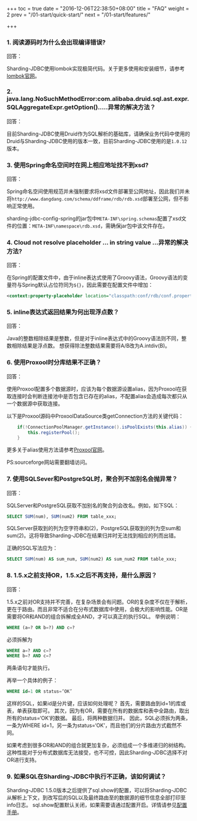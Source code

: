 +++
toc = true
date = "2016-12-06T22:38:50+08:00"
title = "FAQ"
weight = 2
prev = "/01-start/quick-start/"
next = "/01-start/features/"

+++

### 1. 阅读源码时为什么会出现编译错误?

回答：

Sharding-JDBC使用lombok实现极简代码。关于更多使用和安装细节，请参考[lombok官网](https://projectlombok.org/download.html)。

### 2. java.lang.NoSuchMethodError:com.alibaba.druid.sql.ast.expr.SQLAggregateExpr.getOption().....异常的解决方法？

回答：

目前Sharding-JDBC使用Druid作为SQL解析的基础库，请确保业务代码中使用的Druid与Sharding-JDBC使用的版本一致，目前Sharding-JDBC使用的是`1.0.12`版本。

### 3. 使用Spring命名空间时在网上相应地址找不到xsd?

回答：

Spring命名空间使用规范并未强制要求将xsd文件部署至公网地址，因此我们并未将`http://www.dangdang.com/schema/ddframe/rdb/rdb.xsd`部署至公网，但不影响正常使用。

sharding-jdbc-config-spring的jar包中`META-INF\spring.schemas`配置了xsd文件的位置：`META-INF\namespace\rdb.xsd`，需确保jar包中该文件存在。

### 4. Cloud not resolve placeholder ... in string value ...异常的解决方法?

回答：

在Spring的配置文件中，由于inline表达式使用了Groovy语法，Groovy语法的变量符与Spring默认占位符同为`${}`，因此需要在配置文件中增加：

```xml
<context:property-placeholder location="classpath:conf/rdb/conf.properties" ignore-unresolvable="true"/>
```

### 5. inline表达式返回结果为何出现浮点数？

回答：

Java的整数相除结果是整数，但是对于inline表达式中的Groovy语法则不同，整数相除结果是浮点数。
想获得除法整数结果需要将A/B改为A.intdiv(B)。


### 6. 使用Proxool时分库结果不正确？

回答：

使用Proxool配置多个数据源时，应该为每个数据源设置alias，因为Proxool在获取连接时会判断连接池中是否包含已存在的alias，不配置alias会造成每次都只从一个数据源中获取连接。

以下是Proxool源码中ProxoolDataSource类getConnection方法的关键代码：

```java
    if(!ConnectionPoolManager.getInstance().isPoolExists(this.alias)) {
        this.registerPool();
    }
```

更多关于alias使用方法请参考[Proxool官网](http://proxool.sourceforge.net/configure.html)。

PS:sourceforge网站需要翻墙访问。

### 7. 使用SQLSever和PostgreSQL时，聚合列不加别名会抛异常？

回答：

SQLServer和PostgreSQL获取不加别名的聚合列会改名。例如，如下SQL：

```sql
SELECT SUM(num), SUM(num2) FROM table_xxx;
```

SQLServer获取到的列为空字符串和(2)，PostgreSQL获取到的列为空sum和sum(2)。这将导致Sharding-JDBC在结果归并时无法找到相应的列而出错。

正确的SQL写法应为：

```sql
SELECT SUM(num) AS sum_num, SUM(num2) AS sum_num2 FROM table_xxx;
```

### 8. 1.5.x之前支持OR，1.5.x之后不再支持，是什么原因？

回答：

1.5.x之前对OR支持并不完善，在复杂场景会有问题。OR的复杂度不仅在于解析，更在于路由。而且非常不适合在分布式数据库中使用，会极大的影响性能。OR是需要将OR和AND的组合拆解成全AND，才可以真正的执行SQL。
举例说明：

```sql
WHERE (a=? OR b=?) AND c=?
```

必须拆解为

```sql
WHERE a=? AND c=?
WHERE b=? AND c=?
```

两条语句才能执行。

再举一个具体的例子：

```sql
WHERE id=1 OR status=‘OK’
```

这样的SQL，如果id是分片键，应该如何处理呢？
首先，需要路由到id=1的库或表，单表获取即可。
其次，因为有OR，需要在所有的数据库和表中全路由，取出所有的status=‘OK’的数据。
最后，将两种数据归并。
因此，SQL必须拆为两条，一条为WHERE id=1，另一条为status=‘OK’，而且他们的分片路由方式截然不同。

如果考虑到很多OR和AND的组合就更加复杂，必须组成一个多维递归的树结构。这种性能对于分布式数据库无法接受，也不可控，因此Sharding-JDBC选择不对OR进行支持。

### 9. 如果SQL在Sharding-JDBC中执行不正确，该如何调试？

Sharding-JDBC 1.5.0版本之后提供了sql.show的配置，可以将Sharding-JDBC从解析上下文，到改写后的SQL以及最终路由至的数据源的细节信息全部打印至info日志。
sql.show配置默认关闭，如果需要请通过配置开启。详情请参见[配置手册](/02-guide/configuration/)。
